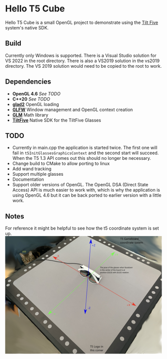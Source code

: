 # Hello T5 Cube

Hello T5 Cube is a small OpenGL project to demonstrate using the [Tilt Five](https://www.tiltfive.com/) system's native SDK. 

## Build

Currently only Windows is supported. There is a Visual Studio solution for VS 2022 in the root directory. There is also a VS2019 solution in the vs2019 directory. The VS 2019 solution would need to be copied to the root to work. 

## Dependencies

- **OpenGL 4.6** *See TODO*
- **C++20** *See TODO*
- [**glad2**](https://github.com/Dav1dde/glad/tree/glad2) OpenGL loading   
- [**GLFW**](https://www.glfw.org/) Window management and OpenGL context creation
- [**GLM**](https://github.com/g-truc/glm) Math library
- [**TiltFive**](https://www.tiltfive.com/developers) Native SDK for the TiltFive Glasses

## TODO

- Currently in main.cpp the application is started twice. The first one will fail in `t5InitGlassesGraphicsContext` and the second start will succeed. When the T5 1.3 API comes out this should no longer be necessary. 
- Change build to CMake to allow porting to linux
- Add wand tracking
- Support multiple glasses
- Documentation
- Support older versions of OpenGL. The OpenGL DSA (Direct State Access) API is much easier to work with, which is why the application is using OpenGL 4.6 but it can be back ported to earlier version with a little work.

## Notes

For reference it might be helpful to see how the t5 coordinate system is set up.
![T5 coordinate system](./images/T5GameboardCoordSystem.jpg)
